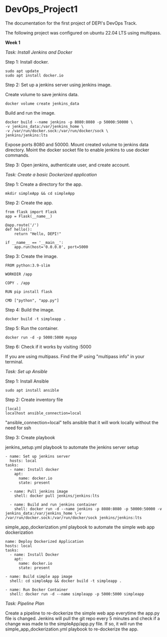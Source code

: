 # DevOps_Project1

The documentation for the first project of DEPI's DevOps Track.

The following project was configured on ubuntu 22.04 LTS using multipass.

**Week 1**


*Task: Install Jenkins and Docker*

Step 1: Install docker.

    sudo apt update
    sudo apt install docker.io

Step 2: Set up a jenkins server using jenkins image.

Create volume to save jenkins data.

    docker volume create jenkins_data

Build and run the image.

    docker build --name jenkins -p 8080:8080 -p 50000:50000 \
    -v jenkins_data:/var/jenkins_home \
    -v /var/run/docker.sock:/var/run/docker/sock \
    jenkins/jenkins:lts

Expose ports 8080 and 50000.
Mount created volume to jenkins data directory.
Moint the docker socket file to enable jenkins to use docker commands.

Step 3: Open jenkins, authenticate user, and create account.

*Task: Create a basic Dockerized application*

Step 1: Create a directory for the app.
    
    mkdir simpleApp && cd simpleApp

Step 2: Create the app.

    from flask import Flask
    app = Flask(__name__)
    
    @app.route('/')
    def hello():
        return "Hello, DEPI!"
        
    if __name__ == '__main__':
        app.run(host='0.0.0.0', port=5000
        
Step 3: Create the image.

    FROM python:3.9-slim

    WORKDIR /app

    COPY . /app

    RUN pip install flask

    CMD ["python", "app.py"]

Step 4: Build the image.

    docker build -t simpleapp .

Step 5: Run the container.

    docker run -d -p 5000:5000 myapp

Step 6: Check if it works by visiting <ip>:5000

If you are using multipass. Find the IP using "multipass info" in your terminal.

*Task: Set up Ansible*

Step 1: Install Ansible

    sudo apt install ansible

Step 2: Create inventory file

    [local]
    localhost ansible_connection=local

"ansible_connection=local" tells ansible that it will work locally without the need for ssh

Step 3: Create playbook

jenkins_setup.yml playbook to automate the jenkins server setup

    - name: Set up jenkins server
      hosts: local
    tasks:
      - name: Install docker
        apt:
          name: docker.io
          state: present

      - name: Pull jenkins image
        shell: docker pull jenkins/jenkins:lts

      - name: Build and run jenkins container
        shell: docker run -d --name jenkins -p 8080:8080 -p 50000:50000 -v jenkins_data:/var/jenkins_home \-v /var/run/docker.sock:/var/run/docker/sock jenkins/jenkins:lts

 simple_app_dockerization.yml playbook to automate the simple web app dockerization

    name: Deploy Dockerized Application
    hosts: local
    tasks:
      - name: Install Docker
        apt:
          name: docker.io
          state: present

    - name: Build simple app image
      shell: cd simpleApp && docker build -t simpleapp .

    - name: Run Docker Container
      shell: docker run -d --name simpleapp -p 5000:5000 simpleapp


*Task: Pipeline Plan*

Create a pipeline to re-dockerize the simple web app everytime the app.py file is changed.
Jenkins will pull the git repo every 5 minutes and check if a change was made to the simpleApp/app.py file. If so, it will run the simple_app_dockerization.yml playbook to re-dockerize the app.



